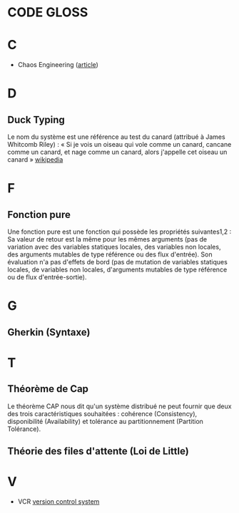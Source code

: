 # CODE GLOSS
# C
- Chaos Engineering ([article](https://blog.octo.com/paris-chaos-engineering-meetup-9-perseverance-compte-rendu/))

# D
## Duck Typing
Le nom du système est une référence au test du canard (attribué à James Whitcomb Riley) : « Si je vois un oiseau qui vole comme un canard, cancane comme un canard, et nage comme un canard, alors j'appelle cet oiseau un canard » [wikipedia](https://fr.wikipedia.org/wiki/Duck_typing)

# F
## Fonction pure
Une fonction pure est une fonction qui possède les propriétés suivantes1,2 :
Sa valeur de retour est la même pour les mêmes arguments (pas de variation avec des variables statiques locales, des variables non locales, des arguments mutables de type référence ou des flux d'entrée).
Son évaluation n'a pas d'effets de bord (pas de mutation de variables statiques locales, de variables non locales, d'arguments mutables de type référence ou de flux d'entrée-sortie).


# G
## Gherkin (Syntaxe)

# T
## **Théorème de Cap** 
Le théorème CAP nous dit qu'un système distribué ne peut fournir que deux des trois caractéristiques souhaitées : cohérence (Consistency), disponibilité (Availability) et tolérance au partitionnement (Partition Tolérance). 
## Théorie des files d'attente  (Loi de Little)

# V
-  VCR [version control system](https://en.wikipedia.org/wiki/Version_control)
